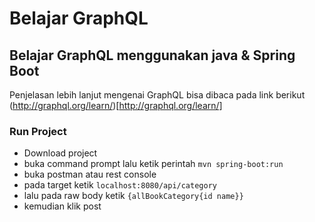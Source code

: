 # Belajar GraphQL
## Belajar GraphQL menggunakan java & Spring Boot
Penjelasan lebih lanjut mengenai GraphQL bisa dibaca pada link berikut (http://graphql.org/learn/)[http://graphql.org/learn/]
### Run Project
* Download project
* buka command prompt lalu ketik perintah `mvn spring-boot:run`
* buka postman atau rest console
* pada target ketik `localhost:8080/api/category`
* lalu pada raw body ketik `{allBookCategory{id name}}`
* kemudian klik post
